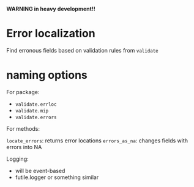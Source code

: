 __WARNING in heavy development!!__

# Error localization

Find erronous fields based on validation rules from `validate`


# naming options

For package:

- `validate.errloc`
- `validate.mip`
- `validate.errors`

For methods:

`locate_errors`: returns error locations
`errors_as_na`: changes fields with errors into NA

Logging:

- will be event-based
- futile.logger or something similar





